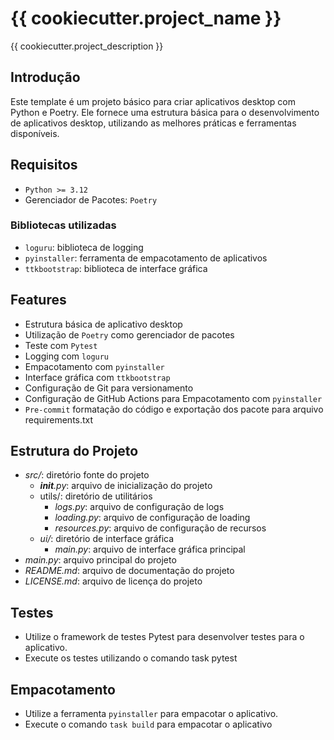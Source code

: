 # {{ cookiecutter.project_name }}

{{ cookiecutter.project_description }}

## Introdução

Este template é um projeto básico para criar aplicativos desktop com Python e Poetry. Ele fornece uma estrutura básica para o desenvolvimento de aplicativos desktop, utilizando as melhores práticas e ferramentas disponíveis.

## Requisitos

- `Python >= 3.12`
- Gerenciador de Pacotes: `Poetry`

### Bibliotecas utilizadas

- `loguru`: biblioteca de logging
- `pyinstaller`: ferramenta de empacotamento de aplicativos
- `ttkbootstrap`: biblioteca de interface gráfica

## Features

- Estrutura básica de aplicativo desktop
- Utilização de `Poetry` como gerenciador de pacotes
- Teste com `Pytest`
- Logging com `loguru`
- Empacotamento com `pyinstaller`
- Interface gráfica com `ttkbootstrap`
- Configuração de Git para versionamento
- Configuração de GitHub Actions para Empacotamento com `pyinstaller`
- `Pre-commit` formatação do código e exportação dos pacote para arquivo requirements.txt

## Estrutura do Projeto

- _src/_: diretório fonte do projeto
  - *__init__.py*: arquivo de inicialização do projeto
  - utils/: diretório de utilitários
    - _logs.py_: arquivo de configuração de logs
    - _loading.py_: arquivo de configuração de loading
    - _resources.py_: arquivo de configuração de recursos
  - _ui/_: diretório de interface gráfica
    - _main.py_: arquivo de interface gráfica principal
- _main.py_: arquivo principal do projeto
- _README.md_: arquivo de documentação do projeto
- _LICENSE.md_: arquivo de licença do projeto

## Testes

- Utilize o framework de testes Pytest para desenvolver testes para o aplicativo.
- Execute os testes utilizando o comando task pytest

## Empacotamento

- Utilize a ferramenta `pyinstaller` para empacotar o aplicativo.
- Execute o comando `task build` para empacotar o aplicativo
